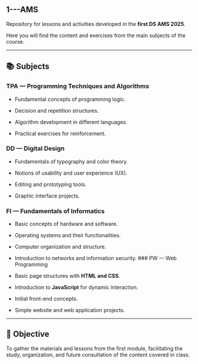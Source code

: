 ## 1---AMS

Repository for lessons and activities developed in the **first DS AMS 2025**.

Here you will find the content and exercises from the main subjects of the course.

---

## 📚 Subjects

### TPA — Programming Techniques and Algorithms
- Fundamental concepts of programming logic.

- Decision and repetition structures.

- Algorithm development in different languages.

- Practical exercises for reinforcement.

### DD — Digital Design
- Fundamentals of typography and color theory.

- Notions of usability and user experience (UX).

- Editing and prototyping tools.

- Graphic interface projects.

### FI — Fundamentals of Informatics
- Basic concepts of hardware and software.

- Operating systems and their functionalities.

- Computer organization and structure.

- Introduction to networks and information security. ### PW — Web Programming

- Basic page structures with **HTML and CSS**.

- Introduction to **JavaScript** for dynamic interaction.

- Initial front-end concepts.

- Simple website and web application projects.

---

## 🎯 Objective
To gather the materials and lessons from the first module, facilitating the study, organization, and future consultation of the content covered in class.
